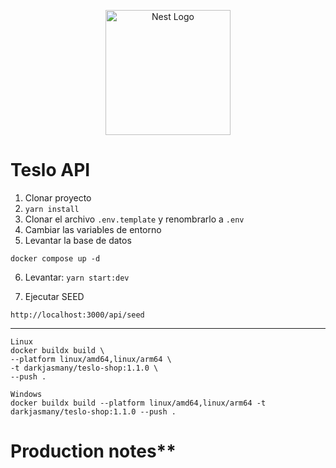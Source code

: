 <p align="center">
  <a href="http://nestjs.com/" target="blank"><img src="https://nestjs.com/img/logo-small.svg" width="200" alt="Nest Logo" /></a>
</p>


# Teslo API

1. Clonar proyecto
2. ```yarn install```
3. Clonar el archivo ```.env.template``` y renombrarlo a ```.env```
4. Cambiar las variables de entorno
5. Levantar la base de datos
```
docker compose up -d
```

6. Levantar: ```yarn start:dev```

7. Ejecutar SEED 
```
http://localhost:3000/api/seed
```
****


```
Linux
docker buildx build \
--platform linux/amd64,linux/arm64 \
-t darkjasmany/teslo-shop:1.1.0 \
--push .

Windows
docker buildx build --platform linux/amd64,linux/arm64 -t darkjasmany/teslo-shop:1.1.0 --push .
```

# Production notes**


